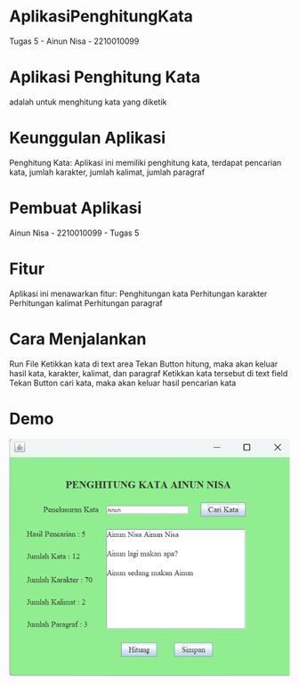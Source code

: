 # AplikasiPenghitungKata
 Tugas 5 - Ainun Nisa - 2210010099

# Aplikasi Penghitung Kata
adalah untuk menghitung kata yang diketik

# Keunggulan Aplikasi
Penghitung Kata: Aplikasi ini memiliki penghitung kata, terdapat pencarian kata, jumlah karakter, jumlah kalimat, jumlah paragraf

# Pembuat Aplikasi
Ainun Nisa - 2210010099 - Tugas 5

# Fitur
Aplikasi ini menawarkan fitur:
Penghitungan kata Perhitungan karakter Perhitungan kalimat Perhitungan paragraf

# Cara Menjalankan
Run File
Ketikkan kata di text area
Tekan Button hitung, maka akan keluar hasil kata, karakter, kalimat, dan paragraf
Ketikkan kata tersebut di text field
Tekan Button cari kata, maka akan keluar hasil pencarian kata

# Demo
![App Screenshot](PenghitungKata.png)
